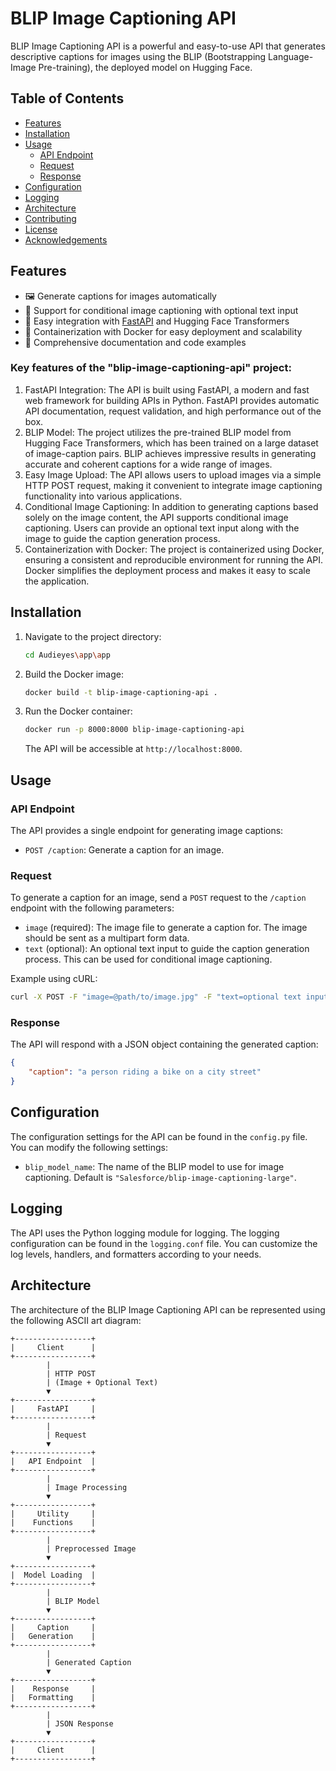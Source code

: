 # BLIP Image Captioning API

BLIP Image Captioning API is a powerful and easy-to-use API that generates descriptive captions for images using the BLIP (Bootstrapping Language-Image Pre-training), the deployed model on Hugging Face.

## Table of Contents

-   [Features](#features)
-   [Installation](#installation)
-   [Usage](#usage)
    -   [API Endpoint](#api-endpoint)
    -   [Request](#request)
    -   [Response](#response)
-   [Configuration](#configuration)
-   [Logging](#logging)
-   [Architecture](#architecture)
-   [Contributing](#contributing)
-   [License](#license)
-   [Acknowledgements](#acknowledgements)

## Features

-   🖼️ Generate captions for images automatically
-   📝 Support for conditional image captioning with optional text input
-   🚀 Easy integration with [FastAPI](https://fastapi.tiangolo.com/) and Hugging Face Transformers
-   🐳 Containerization with Docker for easy deployment and scalability
-   📖 Comprehensive documentation and code examples

### Key features of the "blip-image-captioning-api" project:

1. FastAPI Integration: The API is built using FastAPI, a modern and fast web framework for building APIs in Python. FastAPI provides automatic API documentation, request validation, and high performance out of the box.
2. BLIP Model: The project utilizes the pre-trained BLIP model from Hugging Face Transformers, which has been trained on a large dataset of image-caption pairs. BLIP achieves impressive results in generating accurate and coherent captions for a wide range of images.
3. Easy Image Upload: The API allows users to upload images via a simple HTTP POST request, making it convenient to integrate image captioning functionality into various applications.
4. Conditional Image Captioning: In addition to generating captions based solely on the image content, the API supports conditional image captioning. Users can provide an optional text input along with the image to guide the caption generation process.
5. Containerization with Docker: The project is containerized using Docker, ensuring a consistent and reproducible environment for running the API. Docker simplifies the deployment process and makes it easy to scale the application.

## Installation

1. Navigate to the project directory:

    ```bash
    cd Audieyes\app\app
    ```

2. Build the Docker image:

    ```bash
    docker build -t blip-image-captioning-api .
    ```

3. Run the Docker container:

    ```bash
    docker run -p 8000:8000 blip-image-captioning-api
    ```

    The API will be accessible at `http://localhost:8000`.

## Usage

### API Endpoint

The API provides a single endpoint for generating image captions:

-   `POST /caption`: Generate a caption for an image.

### Request

To generate a caption for an image, send a `POST` request to the `/caption` endpoint with the following parameters:

-   `image` (required): The image file to generate a caption for. The image should be sent as a multipart form data.
-   `text` (optional): An optional text input to guide the caption generation process. This can be used for conditional image captioning.

Example using cURL:

```bash
curl -X POST -F "image=@path/to/image.jpg" -F "text=optional text input" http://localhost:8000/caption
```

### Response

The API will respond with a JSON object containing the generated caption:

```json
{
    "caption": "a person riding a bike on a city street"
}
```

## Configuration

The configuration settings for the API can be found in the `config.py` file. You can modify the following settings:

-   `blip_model_name`: The name of the BLIP model to use for image captioning. Default is `"Salesforce/blip-image-captioning-large"`.

## Logging

The API uses the Python logging module for logging. The logging configuration can be found in the `logging.conf` file. You can customize the log levels, handlers, and formatters according to your needs.

## Architecture

The architecture of the BLIP Image Captioning API can be represented using the following ASCII art diagram:

```
+-----------------+
|     Client      |
+-----------------+
        |
        | HTTP POST
        | (Image + Optional Text)
        ▼
+-----------------+
|     FastAPI     |
+-----------------+
        |
        | Request
        ▼
+-----------------+
|   API Endpoint  |
+-----------------+
        |
        | Image Processing
        ▼
+-----------------+
|     Utility     |
|    Functions    |
+-----------------+
        |
        | Preprocessed Image
        ▼
+-----------------+
|  Model Loading  |
+-----------------+
        |
        | BLIP Model
        ▼
+-----------------+
|     Caption     |
|   Generation    |
+-----------------+
        |
        | Generated Caption
        ▼
+-----------------+
|    Response     |
|   Formatting    |
+-----------------+
        |
        | JSON Response
        ▼
+-----------------+
|     Client      |
+-----------------+
```
